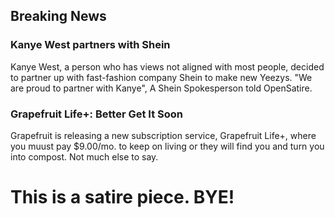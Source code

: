 ## Breaking News
### Kanye West partners with Shein
Kanye West, a person who has views not aligned with most people, decided to partner up with fast-fashion company Shein to make new Yeezys. "We are proud to partner with Kanye", A Shein Spokesperson told OpenSatire.

### Grapefruit Life+: Better Get It Soon
Grapefruit is releasing a new subscription service, Grapefruit Life+, where you muust pay $9.00/mo. to keep on living or they will find you and turn you into compost. Not much else to say.

# This is a satire piece. BYE!